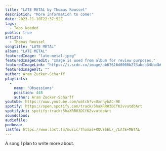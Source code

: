 ```yaml
---
title: "LATE METAL by Thomas Roussel"
description: "More information to come!"
date: 2023-11-10T22:37:52Z
tags:
  - Tags Needed
public: true
artists:
  - Thomas Roussel
songtitle: "LATE METAL"
album: "LATE METAL"
featuredImage: "late-metal.jpeg"
featuredImageCredit: "Image is used from album for review purposes."
featuredImageLink: "https://i.scdn.co/image/ab67616d0000b273abcb34bbdb65c4212d4ceffa"
featuredImageAlt: ""
author: Aram Zucker-Scharff
playlists:
  -
    name: "Obsessions"
    position: 448
    author: Aram Zucker-Scharff
youtube: https://www.youtube.com/watch?v=0xnhybAC-9E
spotify: https://open.spotify.com/track/5haXRR03DCfK2vvutdbArt
spotifyUri: spotify:track:5haXRR03DCfK2vvutdbArt
soundcloud:
audiofile:
podbean:
lastfm: https://www.last.fm/music/Thomas+ROUSSEL/_/LATE+METAL
---
```


A song I plan to write more about.
		